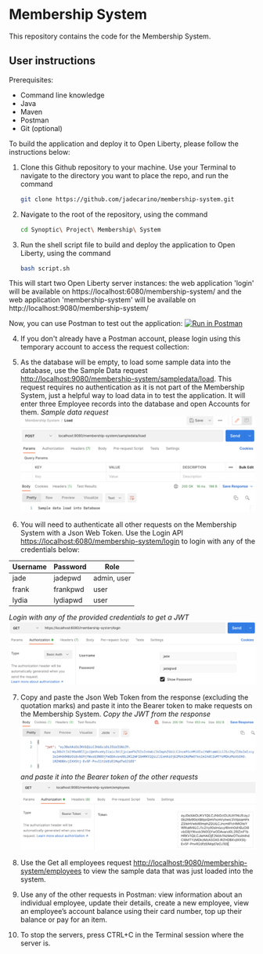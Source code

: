# Membership System
This repository contains the code for the Membership System. 

## User instructions
Prerequisites:
-	Command line knowledge
-	Java
-	Maven
-   Postman
-	Git (optional)

To build the application and deploy it to Open Liberty, please follow the instructions below:

1. Clone this Github repository to your machine. Use your Terminal to navigate to the directory you want to place the repo, and run the command 
    ```sh
    git clone https://github.com/jadecarino/membership-system.git
    ```

2. Navigate to the root of the repository, using the command
    ```sh
    cd Synoptic\ Project\ Membership\ System
    ```

3. Run the shell script file to build and deploy the application to Open Liberty, using the command 
    ```sh
    bash script.sh
    ```

This will start two Open Liberty server instances: the web application 'login' will be available on https://localhost:6080/membership-system/ and the web application 'membership-system' will be available on http://localhost:9080/membership-system/


Now,  you can use Postman to test out the application:
[![Run in Postman](https://run.pstmn.io/button.svg)](https://app.getpostman.com/run-collection/15899001-aaa15db3-9cec-44a6-86a1-c4aaacfbcaa1?action=collection%2Ffork&collection-url=entityId%3D15899001-aaa15db3-9cec-44a6-86a1-c4aaacfbcaa1%26entityType%3Dcollection%26workspaceId%3D8432e8fd-7e6c-4072-8615-65887d41d744)

4. If you don't already have a Postman account, please login using this temporary account to access the request collection: 

5. As the database will be empty, to load some sample data into the database, use the Sample Data request [http://localhost:9080/membership-system/sampledata/load](http://localhost:9080/membership-system/sampledata/load). This request requires no authentication as it is not part of the Membership System, just a helpful way to load data in to test the application. It will enter three Employee records into the database and open Accounts for them.
*Sample data request*
![Sample data request](./docs-assets/Sample-data-request.png)

6. You will need to authenticate all other requests on the Membership System with a Json Web Token. Use the Login API [https://localhost:6080/membership-system/login](https://localhost:6080/membership-system/login) to login with any of the credentials below:

| Username | Password | Role        | 
|----------|----------|-------------|
| jade     | jadepwd  | admin, user |
| frank    | frankpwd | user        |
| lydia    | lydiapwd | user        |

*Login with any of the provided credentials to get a JWT*
![Login API](./docs-assets/Login-API.png)

7. Copy and paste the Json Web Token from the response (excluding the quotation marks) and paste it into the Bearer token to make requests on the Membership System.
*Copy the JWT from the response*
![Copy JWT from response](./docs-assets/Copy-JWT-from-response.png)
*and paste it into the Bearer token of the other requests*
![JWT in Bearer](./docs-assets/JWT-in-Bearer.png)

8. Use the Get all employees request [http://localhost:9080/membership-system/employees](http://localhost:9080/membership-system/employees) to view the sample data that was just loaded into the system.

9. Use any of the other requests in Postman: view information about an individual employee, update their details, create a new employee, view an employee’s account balance using their card number, top up their balance or pay for an item.

10. To stop the servers, press CTRL+C in the Terminal session where the server is.